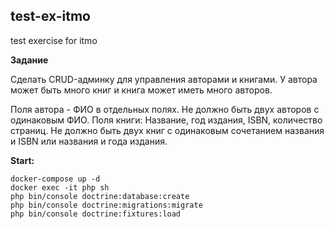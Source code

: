 ## test-ex-itmo
test exercise for itmo

**Задание**

Сделать CRUD-админку для управления авторами и книгами. У автора может быть много книг и книга может иметь много авторов.

Поля автора - ФИО в отдельных полях. Не должно быть двух авторов с одинаковым ФИО.
Поля книги: Название, год издания, ISBN, количество страниц. Не должно быть двух книг с одинаковым сочетанием названия и ISBN или названия и года издания.

**Start:**
```
docker-compose up -d
docker exec -it php sh
php bin/console doctrine:database:create
php bin/console doctrine:migrations:migrate
php bin/console doctrine:fixtures:load
```

